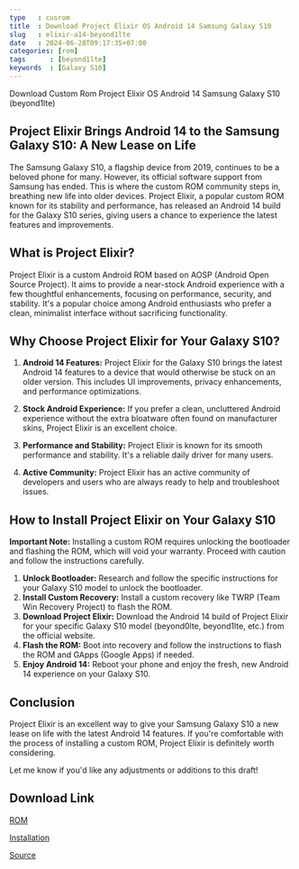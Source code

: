 ```yaml
---
type   : cusrom
title  : Download Project Elixir OS Android 14 Samsung Galaxy S10
slug   : elixir-a14-beyond1lte
date   : 2024-06-28T09:17:35+07:00
categories: [rom]
tags      : [beyond1lte]
keywords  : [Galaxy S10]
---
```


Download Custom Rom Project Elixir OS Android 14 Samsung Galaxy S10 (beyond1lte)

## Project Elixir Brings Android 14 to the Samsung Galaxy S10: A New Lease on Life 

The Samsung Galaxy S10, a flagship device from 2019, continues to be a beloved phone for many. However, its official software support from Samsung has ended. This is where the custom ROM community steps in, breathing new life into older devices. Project Elixir, a popular custom ROM known for its stability and performance, has released an Android 14 build for the Galaxy S10 series, giving users a chance to experience the latest features and improvements.

## What is Project Elixir?

Project Elixir is a custom Android ROM based on AOSP (Android Open Source Project). It aims to provide a near-stock Android experience with a few thoughtful enhancements, focusing on performance, security, and stability. It's a popular choice among Android enthusiasts who prefer a clean, minimalist interface without sacrificing functionality.

## Why Choose Project Elixir for Your Galaxy S10?

1. **Android 14 Features:** Project Elixir for the Galaxy S10 brings the latest Android 14 features to a device that would otherwise be stuck on an older version. This includes UI improvements, privacy enhancements, and performance optimizations.

2. **Stock Android Experience:** If you prefer a clean, uncluttered Android experience without the extra bloatware often found on manufacturer skins, Project Elixir is an excellent choice.

3. **Performance and Stability:** Project Elixir is known for its smooth performance and stability. It's a reliable daily driver for many users.

4. **Active Community:** Project Elixir has an active community of developers and users who are always ready to help and troubleshoot issues.

## How to Install Project Elixir on Your Galaxy S10

**Important Note:** Installing a custom ROM requires unlocking the bootloader and flashing the ROM, which will void your warranty. Proceed with caution and follow the instructions carefully.

1. **Unlock Bootloader:**  Research and follow the specific instructions for your Galaxy S10 model to unlock the bootloader.
2. **Install Custom Recovery:** Install a custom recovery like TWRP (Team Win Recovery Project) to flash the ROM.
3. **Download Project Elixir:** Download the Android 14 build of Project Elixir for your specific Galaxy S10 model (beyond0lte, beyond1lte, etc.) from the official website.
4. **Flash the ROM:** Boot into recovery and follow the instructions to flash the ROM and GApps (Google Apps) if needed.
5. **Enjoy Android 14:** Reboot your phone and enjoy the fresh, new Android 14 experience on your Galaxy S10.

## Conclusion

Project Elixir is an excellent way to give your Samsung Galaxy S10 a new lease on life with the latest Android 14 features. If you're comfortable with the process of installing a custom ROM, Project Elixir is definitely worth considering. 

Let me know if you'd like any adjustments or additions to this draft! 


## Download Link
[ROM](https://projectelixiros.com/device/beyond1lte)

[Installation](https://github.com/ProjectElixir-Devices/Wiki/blob/UNO/beyond1lte.md)

[Source](https://projectelixiros.com/device/beyond1lte)

